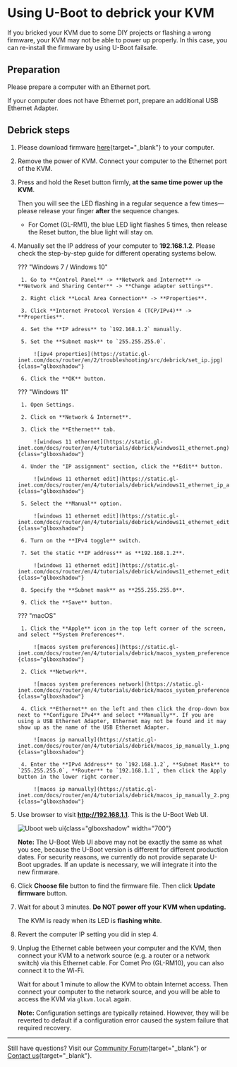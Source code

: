# Using U-Boot to debrick your KVM

If you bricked your KVM due to some DIY projects or flashing a wrong firmware, your KVM may not be able to power up properly. In this case, you can re-install the firmware by using U-Boot failsafe.

## Preparation

Please prepare a computer with an Ethernet port. 

If your computer does not have Ethernet port, prepare an additional USB Ethernet Adapter. 

## Debrick steps

1. Please download firmware [here](https://dl.gl-inet.com/kvm){target="_blank"} to your computer.

2. Remove the power of KVM. Connect your computer to the Ethernet port of the KVM.

3. Press and hold the Reset button firmly, **at the same time power up the KVM**.

    Then you will see the LED flashing in a regular sequence a few times—please release your finger **after** the sequence changes.

    - For Comet (GL-RM1), the blue LED light flashes 5 times, then release the Reset button, the blue light will stay on.

4. Manually set the IP address of your computer to **192.168.1.2**. Please check the step-by-step guide for different operating systems below.

    ??? "Windows 7 / Windows 10"

        1. Go to **Control Panel** -> **Network and Internet** -> **Network and Sharing Center** -> **Change adapter settings**.

        2. Right click **Local Area Connection** -> **Properties**.

        3. Click **Internet Protocol Version 4 (TCP/IPv4)** -> **Properties**.

        4. Set the **IP adress** to `192.168.1.2` manually.

        5. Set the **Subnet mask** to `255.255.255.0`.

            ![ipv4 properties](https://static.gl-inet.com/docs/router/en/2/troubleshooting/src/debrick/set_ip.jpg){class="glboxshadow"}

        6. Click the **OK** button.

    ??? "Windows 11"

        1. Open Settings.

        2. Click on **Network & Internet**.

        3. Click the **Ethernet** tab.

            ![windows 11 ethernet](https://static.gl-inet.com/docs/router/en/4/tutorials/debrick/windwos11_ethernet.png){class="glboxshadow"}

        4. Under the "IP assignment" section, click the **Edit** button.

            ![windows 11 ethernet edit](https://static.gl-inet.com/docs/router/en/4/tutorials/debrick/windows11_ethernet_ip_assignment_edit.png){class="glboxshadow"}

        5. Select the **Manual** option.

            ![windows 11 ethernet edit](https://static.gl-inet.com/docs/router/en/4/tutorials/debrick/windows11_ethernet_edit_ip_settings.png){class="glboxshadow"}

        6. Turn on the **IPv4 toggle** switch.

        7. Set the static **IP address** as **192.168.1.2**.

            ![windows 11 ethernet edit](https://static.gl-inet.com/docs/router/en/4/tutorials/debrick/windows11_ethernet_edit_ip_settings_2.png){class="glboxshadow"}

        8. Specify the **Subnet mask** as **255.255.255.0**.

        9. Click the **Save** button.

    ??? "macOS"
    
        1. Click the **Apple** icon in the top left corner of the screen, and select **System Preferences**.

            ![macos system preferences](https://static.gl-inet.com/docs/router/en/4/tutorials/debrick/macos_system_preferences.png){class="glboxshadow"}

        2. Click **Network**.

            ![macos system preferences network](https://static.gl-inet.com/docs/router/en/4/tutorials/debrick/macos_system_preferences_network.png){class="glboxshadow"}

        4. Click **Ethernet** on the left and then click the drop-down box next to **Configure IPv4** and select **Manually**. If you are using a USB Ethernet Adapter, Ethernet may not be found and it may show up as the name of the USB Ethernet Adapter.

            ![macos ip manually](https://static.gl-inet.com/docs/router/en/4/tutorials/debrick/macos_ip_manually_1.png){class="glboxshadow"}

        4. Enter the **IPv4 Address** to `192.168.1.2`, **Subnet Mask** to `255.255.255.0`, **Router** to `192.168.1.1`, then click the Apply button in the lower right corner.

            ![macos ip manually](https://static.gl-inet.com/docs/router/en/4/tutorials/debrick/macos_ip_manually_2.png){class="glboxshadow"}

5. Use browser to visit **http://192.168.1.1**. This is the U-Boot Web UI.

    ![Uboot web ui](https://static.gl-inet.com/docs/router/en/4/tutorials/debrick/uboot_ui.png){class="glboxshadow" width="700"}

    **Note:** The U-Boot Web UI above may not be exactly the same as what you see, because the U-Boot version is different for different production dates. For security reasons, we currently do not provide separate U-Boot upgrades. If an update is necessary, we will integrate it into the new firmware.

6. Click **Choose file** button to find the firmware file. Then click **Update firmware** button.

7. Wait for about 3 minutes. **Do NOT power off your KVM when updating.** 

    The KVM is ready when its LED is **flashing white**.

8. Revert the computer IP setting you did in step 4.

9. Unplug the Ethernet cable between your computer and the KVM, then connect your KVM to a network source (e.g. a router or a network switch) via this Ethernet cable. For Comet Pro (GL-RM10), you can also connect it to the Wi-Fi.

    Wait for about 1 minute to allow the KVM to obtain Internet access. Then connect your computer to the network source, and you will be able to access the KVM via `glkvm.local` again.

    **Note:** Configuration settings are typically retained. However, they will be reverted to default if a configuration error caused the system failure that required recovery.

---

Still have questions? Visit our [Community Forum](https://forum.gl-inet.com){target="_blank"} or [Contact us](https://www.gl-inet.com/contacts/){target="_blank"}.
